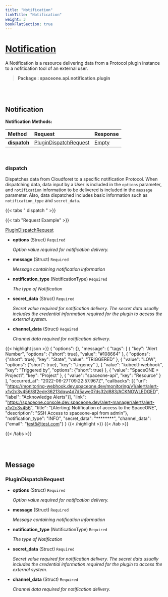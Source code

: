 ```yaml
---
title: "Notification"
linkTitle: "Notification"
weight: 3
bookFlatSection: true
---
```

# [Notification](#Notification)
A Notification is a resource delivering data from a Protocol plugin instance to a nofitication tool of an external user.


>  **Package : spaceone.api.notification.plugin**

<br>
<br>

## Notification





**Notification Methods:**


| Method | Request | Response |
| :----- | :-------- | :-------- |
| [**dispatch**](./Notification#dispatch) | [PluginDispatchRequest](Notification#plugindispatchrequest) | [Empty](./Notification#empty) |



    
<br>

### dispatch

Dispatches data from Cloudforet to a specific notification Protocol. When dispatching data, data input by a User is included in the `options` parameter, and `notification` information to be delivered is included in the `message` parameter. Also, data dispatched includes basic information such as `notification_type` and `secret_data`.







 {{< tabs " dispatch " >}}

 {{< tab "Request Example" >}}



[PluginDispatchRequest](./Notification#plugindispatchrequest)

* **options** (Struct)  `Required` 

  *Option value required for notification delivery.*


* **message** (Struct)  `Required` 

  *Message containing notification information*


* **notification_type** (NotificationType)  `Required` 

  *The type of Notification*


* **secret_data** (Struct)  `Required` 

  *Secret value required for notification delivery.
The secret data usually includes the credential information required for the plugin to access the external system.*


* **channel_data** (Struct)  `Required` 

  *Channel data required for notification delivery.*





{{< highlight json >}}
{
   "options": {},
   "message": {
   "tags": [
       {
           "key": "Alert Number",
           "options": {"short": true},
           "value": "#108664"
       },
       {
           "options": {"short": true},
           "key": "State",
           "value": "TRIGGERED"
       },
       {
           "value": "LOW",
           "options": {"short": true},
           "key": "Urgency"
       },
       {
           "value": "kubectl-webhook",
           "key": "Triggered by",
           "options": {"short": true}
       },
       {
           "value": "SpaceONE > Project1",
           "key": "Project"
       },
       {
           "value": "spaceone-api",
           "key": "Resource"
       }
   ],
   "occurred_at": "2022-06-27T09:22:57.967Z",
   "callbacks": [{
       "url": "https://monitoring-webhook.dev.spaceone.dev/monitoring/v1/alert/alert-x1v2c3v456/8f2ede36213dqw4d7d5awe07ds32d883/ACKNOWLEDGED",
       "label": "Acknowledge Alerts"}],
   "link": "https://spaceone.console.dev.spaceone.dev/alert-manager/alert/alert-x1v2c3v456",
   "title": "[Alerting] Notification of access to the SpaceONE",
   "description": "SSH Access to spaceone-api from admin"},
   "notification_type": "INFO",
   "secret_data": "********",
   "channel_data": {"email": "test5@test.com"}
}
{{< /highlight >}}
{{< /tab >}}



{{< /tabs >}}


    


<br>
<br>

## Message



### PluginDispatchRequest
* **options** (Struct)  `Required` 

  *Option value required for notification delivery.*

    
* **message** (Struct)  `Required` 

  *Message containing notification information*

    
* **notification_type** (NotificationType)  `Required` 

  *The type of Notification*

    
* **secret_data** (Struct)  `Required` 

  *Secret value required for notification delivery.
The secret data usually includes the credential information required for the plugin to access the external system.*

    
* **channel_data** (Struct)  `Required` 

  *Channel data required for notification delivery.*

    <br>
